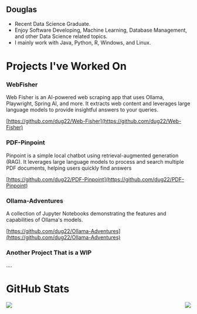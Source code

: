 ## Douglas 
- Recent Data Science Graduate.
- Enjoy Software Developing, Machine Learning, Database Management, and other Data Science related topics.
- I mainly work with Java, Python, R, Windows, and Linux.

# Projects I've Worked On

### WebFisher
Web Fisher is an AI-powered web scraping app that uses Ollama, Playwright, Spring AI, and more. It extracts web content and leverages large language models to provide insightful answers to your queries.

[https://github.com/dug22/Web-Fisher](https://github.com/dug22/Web-Fisher)

### PDF-Pinpoint

Pinpoint is a simple local chatbot using retrieval-augmented generation (RAG). It leverages large language models to process and search multiple PDF documents, helping users quickly find answers

[https://github.com/dug22/PDF-Pinpoint](https://github.com/dug22/PDF-Pinpoint)

### Ollama-Adventures

A collection of Jupyter Notebooks demonstrating the features and capabilities of Ollama's models.

[https://github.com/dug22/Ollama-Adventures](https://github.com/dug22/Ollama-Adventures)

### Another Project That is a WIP
....

<h1 align="left">GitHub Stats</h1>

<p align="left">
  <img align="left" src="https://github-readme-stats.vercel.app/api/top-langs/?username=dug22&hide_progress=true&theme=compact" />
</p>
<p align="right">
  <img align="right" src="https://github-readme-stats.vercel.app/api?username=dug22&theme=compact"/>
</p>
